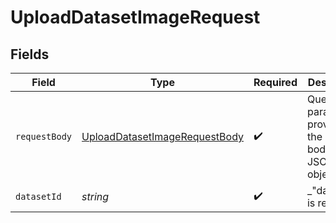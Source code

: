 # UploadDatasetImageRequest


## Fields

| Field                                                                                     | Type                                                                                      | Required                                                                                  | Description                                                                               |
| ----------------------------------------------------------------------------------------- | ----------------------------------------------------------------------------------------- | ----------------------------------------------------------------------------------------- | ----------------------------------------------------------------------------------------- |
| `requestBody`                                                                             | [UploadDatasetImageRequestBody](../../models/operations/uploaddatasetimagerequestbody.md) | :heavy_check_mark:                                                                        | Query parameters provided in the request body as a JSON object                            |
| `datasetId`                                                                               | *string*                                                                                  | :heavy_check_mark:                                                                        | _"datasetId" is required                                                                  |